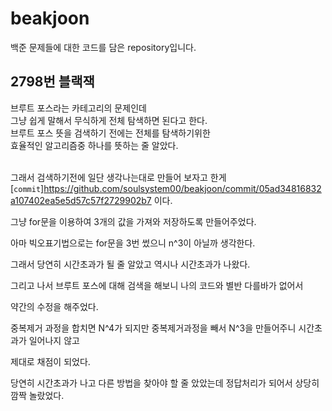 # beakjoon

백준 문제들에 대한 코드를 담은 repository입니다.<br>

## 2798번 블랙잭

브루트 포스라는 카테고리의 문제인데<br>
그냥 쉽게 말해서 무식하게 전체 탐색하면 된다고 한다.<br>
브루트 포스 뜻을 검색하기 전에는 전체를 탐색하기위한<br>
효율적인 알고리즘중 하나를 뜻하는 줄 알았다.<br><br>

그래서 검색하기전에 일단 생각나는대로 만들어 보자고 한게 [`commit`]https://github.com/soulsystem00/beakjoon/commit/05ad34816832a107402ea5e5d57c57f2729902b7 이다.<br>

그냥 for문을 이용하여 3개의 값을 가져와 저장하도록 만들어주었다.

아마 빅오표기법으로는 for문을 3번 썼으니 n^3이 아닐까 생각한다.

그래서 당연히 시간초과가 될 줄 알았고 역시나 시간초과가 나왔다.

그리고 나서 브루트 포스에 대해 검색을 해보니 나의 코드와 별반 다를바가 없어서

약간의 수정을 해주었다.

중복제거 과정을 합치면 N^4가 되지만 중복제거과정을 빼서 N^3을 만들어주니 시간초과가 일어나지 않고

제대로 채점이 되었다.

당연히 시간초과가 나고 다른 방법을 찾아야 할 줄 았았는데 정답처리가 되어서 상당히 깜짝 놀랐었다.
